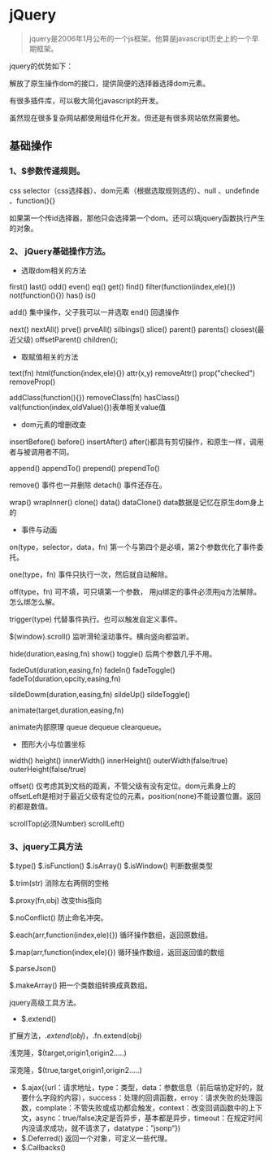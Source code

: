 # jQuery

> jquery是2006年1月公布的一个js框架。他算是javascript历史上的一个早期框架。

jquery的优势如下：

解放了原生操作dom的接口，提供简便的选择器选择dom元素。

有很多插件库，可以极大简化javascript的开发。

虽然现在很多复杂网站都使用组件化开发。但还是有很多网站依然需要他。



## 基础操作

### 1、$参数传递规则。

css selector（css选择器）、dom元素（根据选取规则选的）、null 、undefinde 、function(){}

如果第一个传id选择器，那他只会选择第一个dom。还可以填jquery函数执行产生的对象。

### 2、 jQuery基础操作方法。

- 选取dom相关的方法

first() last() odd() even() eq() get() find() filter(function(index,ele){}) not(function(){}) has() is()

add() 集中操作，父子我可以一并选取  end() 回退操作

next() nextAll() prve() prveAll()  silbings() slice() parent() parents() closest(最近父级) offsetParent() children();

- 取赋值相关的方法

text(fn) html(function(index,ele){}) attr(x,y) removeAttr() prop("checked") removeProp() 

addClass(function(){})  removeClass(fn) hasClass() val(function(index,oldValue){})表单相关value值

- dom元素的增删改查

insertBefore()  before() insertAfter() after()都具有剪切操作，和原生一样，调用者与被调用者不同。

append() appendTo()  prepend() prependTo() 

remove() 事件也一并删除 detach() 事件还存在。 

wrap() wrapInner() clone() data() dataClone() data数据是记忆在原生dom身上的

- 事件与动画

on(type，selector，data，fn) 第一个与第四个是必填，第2个参数优化了事件委托。

one(type，fn) 事件只执行一次，然后就自动解除。

off(type，fn) 可不填，可只填第一个参数， 用jq绑定的事件必须用jq方法解除。怎么绑怎么解。

trigger(type) 代替事件执行。也可以触发自定义事件。 

$(window).scroll() 监听滑轮滚动事件。横向竖向都监听。

hide(duration,easing,fn) show() toggle() 后两个参数几乎不用。

fadeOut(duration,easing,fn) fadeIn() fadeToggle() fadeTo(duration,opcity,easing,fn)

sildeDowm(duration,easing,fn) sildeUp() sildeToggle()

animate(target,duration,easing,fn)

animate内部原理 queue dequeue clearqueue。

- 图形大小与位置坐标

width() height()  innerWidth() innerHeight() outerWidth(false/true) outerHeight(false/true)

offset() 仅考虑其到文档的距离，不管父级有没有定位。dom元素身上的offsetLeft是相对于最近父级有定位的元素，position(none)不能设置位置。返回的都是数值。

scrollTop(必须Number) scrollLeft() 

### 3、jquery工具方法

$.type() $.isFunction() $.isArray() $.isWindow() 判断数据类型 

$.trim(str) 消除左右两侧的空格

$.proxy(fn,obj) 改变this指向

$.noConflict() 防止命名冲突。 

$.each(arr,function(index,ele){}) 循环操作数组，返回原数组。

$.map(arr,function(index,ele){}) 循环操作数组，返回返回值的数组

$.parseJson()

$.makeArray() 把一个类数组转换成真数组。

jquery高级工具方法。

- $.extend()

扩展方法，$.extend(obj)，$.fn.extend(obj)

浅克隆，$(target,origin1,origin2.....) 

深克隆，$(true,target,origin1,origin2.....)

- $.ajax({url：请求地址，type：类型，data：参数信息（前后端协定好的，就要什么字段的内容），success：处理的回调函数，erroy：请求失败的处理函数，complate：不管失败或成功都会触发，context：改变回调函数中的上下文，async：true/false决定是否异步，基本都是异步，timeout：在规定时间内没请求成功，就不请求了，datatype：”jsonp“})
- $.Deferred() 返回一个对象，可定义一些代理。
- $.Callbacks()